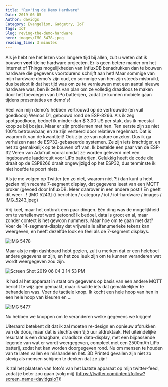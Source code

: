 ```yaml
---
title: "Rev'ing de Demo Hardware"
Date: 2019-06-05
Author: davidgs
Category: Evangelism, Gadgetry, IoT
Tags: IoT
Slug: reving-the-demo-hardware
hero: images/IMG_5478.jpeg
reading_time: 3 minutes
---
```


Als je hebt me het lezen voor langere tijd bij allen, zult u weten dat ik bouwen **veel** kleine hardware projecten. Er is geen betere manier om het Internet of Things mogelijkheden van InfluxDB benadrukken dan te bouwen hardware die gegevens voortdurend schrijft aan het! Maar sommige van mijn hardware demo's zijn oud, en sommige van hen zijn steeds misbruikt, dus besloot ik dat het tijd was om ze te vernieuwen met een aantal nieuwe hardware was, ben ik zelfs van plan om ze volledig draadloos te maken door het toevoegen van LiPo batterijen, zodat ze kunnen mobiele gaan tijdens presentaties en demo's!

Veel van mijn demo's hebben vertrouwd op de vertrouwde (en vuil goedkoop) Wemos D1, gebouwd rond de ESP-8266. Als ik zeg spotgoedkoop, bedoel ik minder dan $ 3,00 US per stuk, dus ik meestal koop ze bij bosjes. Maar er zijn problemen met hen. Ten eerste zijn ze niet 100% betrouwbaar, en ze zijn verteerd door relatieve regelmaat. Dat is waarom ik van de kwantiteit! Ook zijn ze van nature onzeker. Dus ik ga verhuizen naar de ESP32-gebaseerde systemen. Ze zijn iets krachtiger, en net zo gemakkelijk op te bouwen off van. Ik bestelde een paar van de ESP-32 Veren van Adafruit vooral omdat ze worden geleverd met een ingebouwde laadcircuit voor LiPo batterijen. Gelukkig heeft de code die draait op de ESP8266 draait ongewijzigd op het ESP32, dus tenminste ik niet hoefde te poort niets.

Als je me volgen op Twitter (en zo niet, waarom niet ?!) dan kunt u hebt gezien mijn recente 7-segment display, dat gegevens leest van een MQTT broker (gevoed door InfluxDB. Meer daarover in een andere post!) En geeft dit weer . ! [IMG 5243] (/ berichten / category / iot / iot-hardware / images / IMG_5243.jpeg)

Vrij koel, maar het ontbrak een paar dingen. Eén ding was de mogelijkheid om te vertellen*wat* werd getoond! Ik bedoel, data is groot en al, maar zonder context is het gewoon nummers. Maar hoe om te gaan met dat? Voer de 14-segment-display dat vrijwel alle alfanumerieke tekens kan weergeven, en heeft dezelfde look en feel als de 7-segment displays.

![IMG 5478](/posts/category/iot/iot-hardware/images/IMG_5478.jpeg)

Maar als je mijn dashboard hebt gezien, zult u merken dat er een heleboel andere gegevens er zijn, en het zou leuk zijn om te kunnen veranderen wat wordt weergegeven zou zijn.

![Screen Shot 2019 06 04 3 14 53 PM](/posts/category/iot/iot-hardware/images/Screen-Shot-2019-06-04-at-3.14.53-PM.png)

Ik had al het apparaat in staat om gegevens op basis van een andere MQTT bericht te wijzigen gemaakt, maar ik wilde iets dat gemakkelijker te behandelen was. Voer de tactiele knop. Ik kocht een hele hoop van hen in een hele hoop van kleuren en ...

![IMG 5477](/posts/category/iot/iot-hardware/images/IMG_5477.jpeg)

Nu hebben we knoppen om te veranderen welke gegevens we krijgen!

Uiteraard betekent dit dat ik zal moeten re-design en opnieuw afdrukken van de doos, maar dat is slechts een<checks notes> 9,5 uur afdruktaak. Het uiteindelijke resultaat is een draagbare, draadloze data-display, met een bijpassende legende van wat er wordt weergegeven, compleet met een 2500mAh LiPo batterij, zodat het kan worden doorgegeven rond. Nu om mensen te houden van te laten vallen en mishandelen het. 3D Printed gevallen zijn niet zo stevig als mensen schijnen te denken dat ze zijn!

Ik zal het plaatsen van foto's van het laatste apparaat op mijn twitter-feed, zodat je beter zou gaan [volg mij] (https://twitter.com/intent/follow?screen_name=davidgsIoT)!
